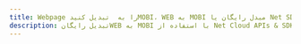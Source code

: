 ---title: Webpage را به  تبدیل کنیدMOBI، WEB به MOBI مبدل رایگان یا Net SDKdescription: تبدیل رایگانWEB به MOBI با استفاده از Net Cloud APIs & SDK همچنین اسناد PDF را در Cloud ایجاد، ویرایش و رندر کنید.---